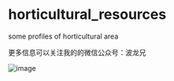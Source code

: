 # horticultural_resources

some profiles of horticultural area

更多信息可以关注我的的微信公众号：波龙兄

![image](https://github.com/Bolonzhang/horticultural_resources/gzh.png)